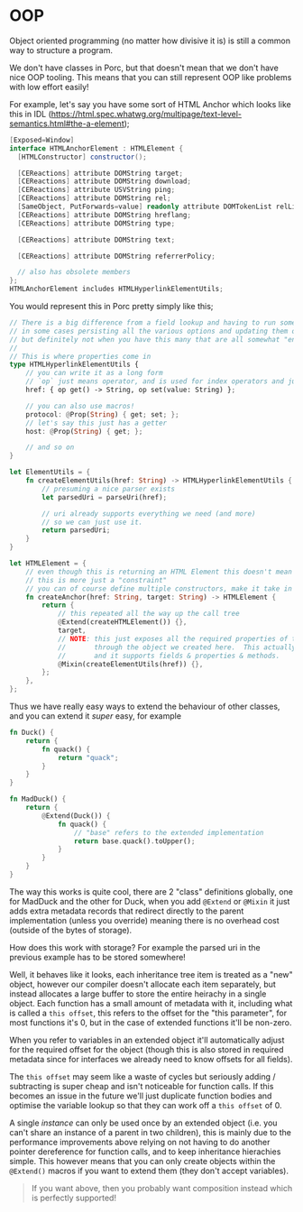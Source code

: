 # OOP

Object oriented programming (no matter how divisive it is) is still a common way to structure a program.

We don't have classes in Porc, but that doesn't mean that we don't have nice OOP tooling.  This means that you can still represent OOP like problems with low effort easily!

For example, let's say you have some sort of HTML Anchor which looks like this in IDL (https://html.spec.whatwg.org/multipage/text-level-semantics.html#the-a-element);

```c#
[Exposed=Window]
interface HTMLAnchorElement : HTMLElement {
  [HTMLConstructor] constructor();

  [CEReactions] attribute DOMString target;
  [CEReactions] attribute DOMString download;
  [CEReactions] attribute USVString ping;
  [CEReactions] attribute DOMString rel;
  [SameObject, PutForwards=value] readonly attribute DOMTokenList relList;
  [CEReactions] attribute DOMString hreflang;
  [CEReactions] attribute DOMString type;

  [CEReactions] attribute DOMString text;

  [CEReactions] attribute DOMString referrerPolicy;

  // also has obsolete members
};
HTMLAnchorElement includes HTMLHyperlinkElementUtils;
```

You would represent this in Porc pretty simply like this;

```rust
// There is a big difference from a field lookup and having to run some sort of "getter" function
// in some cases persisting all the various options and updating them on a change may be clean
// but definitely not when you have this many that are all somewhat "entangled"
// 
// This is where properties come in
type HTMLHyperlinkElementUtils {
    // you can write it as a long form
    // `op` just means operator, and is used for index operators and just generate setters/geters
    href: { op get() -> String, op set(value: String) };

    // you can also use macros!
    protocol: @Prop(String) { get; set; };
    // let's say this just has a getter
    host: @Prop(String) { get; };

    // and so on
}

let ElementUtils = {
    fn createElementUtils(href: String) -> HTMLHyperlinkElementUtils {
        // presuming a nice parser exists
        let parsedUri = parseUri(href);

        // uri already supports everything we need (and more)
        // so we can just use it.
        return parsedUri;
    }
}

let HTMLElement = {
    // even though this is returning an HTML Element this doesn't mean that it can't define new fields
    // this is more just a "constraint"
    // you can of course define multiple constructors, make it take in an object, and so on
    fn createAnchor(href: String, target: String) -> HTMLElement {
        return {
            // this repeated all the way up the call tree
            @Extend(createHTMLElement()) {},
            target,
            // NOTE: this just exposes all the required properties of the element utils
            //       through the object we created here.  This actually works *really* well
            //       and it supports fields & properties & methods.
            @Mixin(createElementUtils(href)) {},
        };
    },
};
```

Thus we have really easy ways to extend the behaviour of other classes, and you can extend it *super* easy, for example

```rust
fn Duck() {
    return {
        fn quack() {
            return "quack";
        }
    }
}

fn MadDuck() {
    return {
        @Extend(Duck()) {
            fn quack() {
                // "base" refers to the extended implementation
                return base.quack().toUpper();
            }
        }
    }
}
```

The way this works is quite cool, there are 2 "class" definitions globally, one for MadDuck and the other for Duck, when you add `@Extend` or `@Mixin` it just adds extra metadata records that redirect directly to the parent implementation (unless you override) meaning there is no overhead cost (outside of the bytes of storage).

How does this work with storage?  For example the parsed uri in the previous example has to be stored somewhere!

Well, it behaves like it looks, each inheritance tree item is treated as a "new" object, however our compiler doesn't allocate each item separately, but instead allocates a large buffer to store the entire heirachy in a single object.  Each function has a small amount of metadata with it, including what is called a `this offset`, this refers to the offset for the "this parameter", for most functions it's 0, but in the case of extended functions it'll be non-zero.

When you refer to variables in an extended object it'll automatically adjust for the required offset for the object (though this is also stored in required metadata since for interfaces we already need to know offsets for all fields).

The `this offset` may seem like a waste of cycles but seriously adding / subtracting is super cheap and isn't noticeable for function calls.  If this becomes an issue in the future we'll just duplicate function bodies and optimise the variable lookup so that they can work off a `this offset` of 0.

A single *instance* can only be used once by an extended object (i.e. you can't share an instance of a parent in two children), this is mainly due to the performance improvements above relying on not having to do another pointer dereference for function calls, and to keep inheritance hierachies simple.  This however means that you can only create objects within the `@Extend()` macros if you want to extend them (they don't accept variables).

> If you want above, then you probably want composition instead which is perfectly supported!
